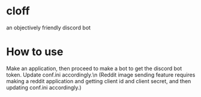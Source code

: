 # cloff
an objectively friendly discord bot

# How to use
Make an application, then proceed to make a bot to get the discord bot token. Update conf.ini accordingly.\n
(Reddit image sending feature requires making a reddit application and getting client id and client secret, and then updating conf.ini accordingly.)
